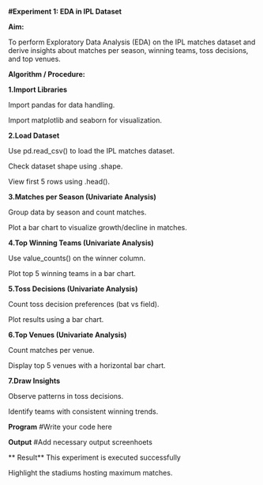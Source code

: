 **#Experiment 1: EDA in IPL Dataset**

**Aim:**

To perform Exploratory Data Analysis (EDA) on the IPL matches dataset and derive insights about matches per season, winning teams, toss decisions, and top venues.

**Algorithm / Procedure:**

**1.Import Libraries**

  Import pandas for data handling.
  
  Import matplotlib and seaborn for visualization.
  
**2.Load Dataset**

  Use pd.read_csv() to load the IPL matches dataset.
  
  Check dataset shape using .shape.
  
  View first 5 rows using .head().
  
**3.Matches per Season (Univariate Analysis)**

  Group data by season and count matches.
  
  Plot a bar chart to visualize growth/decline in matches.
  
**4.Top Winning Teams (Univariate Analysis)**

  Use value_counts() on the winner column.
  
  Plot top 5 winning teams in a bar chart.
  
**5.Toss Decisions (Univariate Analysis)**

  Count toss decision preferences (bat vs field).
  
  Plot results using a bar chart.

**6.Top Venues (Univariate Analysis)**

  Count matches per venue.
  
  Display top 5 venues with a horizontal bar chart.
  
**7.Draw Insights**

  Observe patterns in toss decisions.
  
  Identify teams with consistent winning trends.
  
  
  **Program**
  #Write your code here

  **Output**
  #Add necessary output screenhoets

 ** Result**
  This experiment is executed successfully



Highlight the stadiums hosting maximum matches.
